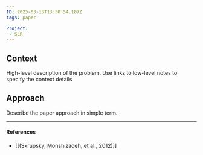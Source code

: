 ```yaml
---
ID: 2025-03-13T13:50:54.107Z
tags: paper 

Project:
 - SLR
---
```

## Context

High-level description of the problem. Use links to low-level notes to specify the context details

## Approach

Describe the paper approach in simple term.

---
#### References
- [[(Skrupsky, Monshizadeh, et al., 2012)]]
